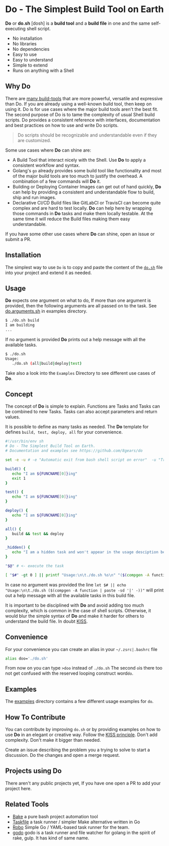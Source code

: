 
# Do - The Simplest Build Tool on Earth

**Do** or **do.sh** [dosh] is a **build tool** and a **build file** in one and the same self-executing shell script.

- No installation
- No libraries
- No dependencies
- Easy to use
- Easy to understand
- Simple to extend
- Runs on anything with a Shell

## Why Do

There are [many build-tools](https://en.wikipedia.org/wiki/List_of_build_automation_software) that are more powerful, versatile and expressive than Do. If you are already using a well-known build tool, then keep on using it. Do is for use cases where the major build tools aren't the best fit. The second purpose of Do is to tame the complexity of usual Shell build scripts. Do provides a consistent reference with interfaces, documentation and best practices on how to use and write Do scripts. 

> Do scripts should be recognizable and understandable even if they are customized.

Some use cases where **Do** can shine are:

- A Build Tool that interact nicely with the Shell. Use **Do** to apply a consistent workflow and syntax.
- Golang's `go` already provides some build tool like functionality and most of the major build tools are too much to justify the overhead. A combination of a few commands will **Do** it.
- Building or Deploying Container Images can get out of hand quickly, **Do** can help by providing a consistent and understandable flow to build, ship and run images.
- Declarative CI/CD Build files like GitLabCI or TravisCI can become quite complex and are hard to test locally. **Do** can help here by wrapping those commands in **Do** tasks and make them locally testable. At the same time it will reduce the Build files making them easy understandable.

If you have some other use cases where **Do** can shine, open an issue or submit a PR.

## Installation

The simplest way to use `Do` is to copy and paste the content of the [`do.sh`](do.sh) file into your project and extend it as needed.

## Usage

**Do** expects one argument on what to do, If more than one argument is provided, then the following arguments are all passed on to the task. See [do.arguments.sh](blob/master/examples/do.arguments.sh) in examples directory.

```sh
$ ./do.sh build
I am building
...
```

If no argument is provided **Do** prints out a help message with all the available tasks.

```sh
$ ./do.sh
Usage:
   ./do.sh (all|build|deploy|test)
```

Take also a look into the `Examples` Directory to see different use cases of **Do**.

## Concept

The concept of **Do** is simple to explain. Functions are Tasks and Tasks can be combined to new Tasks. Tasks can also accept parameters and return values.

It is possible to define as many tasks as needed. The **Do** template for defines `build, test, deploy, all` for your convenience.

```sh
#!/usr/bin/env sh
# Do - The Simplest Build Tool on Earth.
# Documentation and examples see https://github.com/8gears/do

set -e -u # -e "Automatic exit from bash shell script on error"  -u "Treat unset variables and parameters as errors"

build() {
   echo "I am ${FUNCNAME[0]}ing"
   exit 1
}

test() {
   echo "I am ${FUNCNAME[0]}ing"
}

deploy() {
   echo "I am ${FUNCNAME[0]}ing"
}

all() {
   build && test && deploy
}

_hidden() {
   echo "I am a hidden task and won't appear in the usage desciption because I start with an _ (underscore). If you know me you can still call me directly"
}

"$@" # <- execute the task

[ "$#" -gt 0 ] || printf "Usage:\n\t./do.sh %s\n" "($(compgen -A function | grep '^[^_]' | paste -sd '|' -))"
```

In case no argument was provided the line `let $# || echo "Usage:\n\t./do.sh ($(compgen -A function | paste -sd '|' -))"` will print out a help message with all the available tasks in this build file.

It is important to be disciplined with **Do** and avoid adding too much complexity, which is common in the case of shell scripts. Otherwise, it would blur the simple syntax of **Do** and make it harder for others to understand the build file. In doubt [KISS](https://en.wikipedia.org/wiki/KISS_principle).

## Convenience

For your convenience you can create an alias in your `~/.zsrc|.bashrc` file

```sh
alias doo='./do.sh'
```

From now on you can type `>doo` instead of `./do.sh` The second `o`is there too not get confused with the reserved looping construct word`do`.

## Examples

The [examples](tree/master/examples) directory contains a few different usage examples for `do`.

## How To Contribute

You can contribute by improving `do.sh` or by providing examples on how to use **Do** in an elegant or creative way.
Follow the [KISS principle](https://en.wikipedia.org/wiki/KISS_principle). Don't add complexity. Don't make it bigger than needed.

Create an issue describing the problem you a trying to solve to start a discussion. Do the changes and open a merge request.

## Projects using Do

There aren't any public projects yet, If you have one open a PR to add your project here.

## Related Tools

- [Bake](https://github.com/kyleburton/bake) a pure bash project automation tool
- [Taskfile](http://taskfile.org/#/usage) a task runner / simpler Make alternative written in Go
- [Robo](https://github.com/tj/robo) Simple Go / YAML-based task runner for the team.
- [godo](https://github.com/go-godo/godo) godo is a task runner and file watcher for golang in the spirit of rake, gulp. It has kind of same name.
